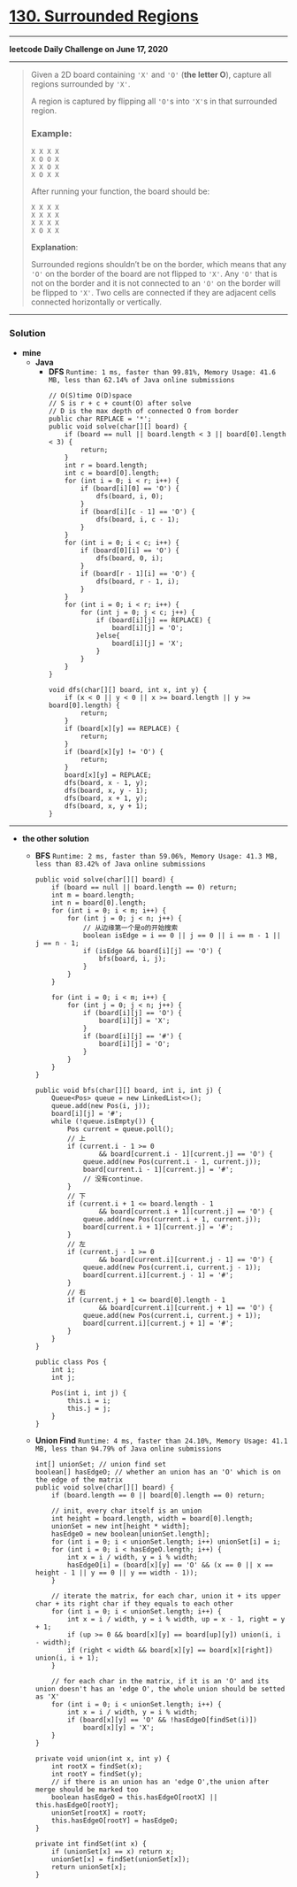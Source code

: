 # [130. Surrounded Regions](https://leetcode.com/problems/surrounded-regions/)

---

**leetcode Daily Challenge on June 17, 2020**

---

> Given a 2D board containing `'X'` and `'O'` (**the letter O**), capture all regions surrounded by `'X'`.
>
> A region is captured by flipping all `'O'`s into `'X'`s in that surrounded region.
>
> ### Example:
> ```
> X X X X
> X O O X
> X X O X
> X O X X
> ```
>
> After running your function, the board should be:
> ```
> X X X X
> X X X X
> X X X X
> X O X X
> ```
>
> **Explanation**:
>
> Surrounded regions shouldn’t be on the border, which means that any `'O'` on the border of the board are not flipped to `'X'`. Any `'O'` that is not on the border and it is not connected to an `'O'` on the border will be flipped to `'X'`. Two cells are connected if they are adjacent cells connected horizontally or vertically.


---

### Solution
* **mine**
  * **Java**
    * **DFS** `Runtime: 1 ms, faster than 99.81%, Memory Usage: 41.6 MB, less than 62.14% of Java online submissions`
      ```
      // O(S)time O(D)space
      // S is r + c + count(O) after solve
      // D is the max depth of connected O from border
      public char REPLACE = '*';
      public void solve(char[][] board) {
          if (board == null || board.length < 3 || board[0].length < 3) {
              return;
          }
          int r = board.length;
          int c = board[0].length;
          for (int i = 0; i < r; i++) {
              if (board[i][0] == 'O') {
                  dfs(board, i, 0);
              }
              if (board[i][c - 1] == 'O') {
                  dfs(board, i, c - 1);
              }
          }
          for (int i = 0; i < c; i++) {
              if (board[0][i] == 'O') {
                  dfs(board, 0, i);
              }
              if (board[r - 1][i] == 'O') {
                  dfs(board, r - 1, i);
              }
          }
          for (int i = 0; i < r; i++) {
              for (int j = 0; j < c; j++) {
                  if (board[i][j] == REPLACE) {
                      board[i][j] = 'O';
                  }else{
                      board[i][j] = 'X';
                  }
              }
          }
      }

      void dfs(char[][] board, int x, int y) {
          if (x < 0 || y < 0 || x >= board.length || y >= board[0].length) {
              return;
          }
          if (board[x][y] == REPLACE) {
              return;
          }
          if (board[x][y] != 'O') {
              return;
          }
          board[x][y] = REPLACE;
          dfs(board, x - 1, y);
          dfs(board, x, y - 1);
          dfs(board, x + 1, y);
          dfs(board, x, y + 1);
      }
      ```

---

* **the other solution**
  * **BFS** `Runtime: 2 ms, faster than 59.06%, Memory Usage: 41.3 MB, less than 83.42% of Java online submissions`
    ```
    public void solve(char[][] board) {
        if (board == null || board.length == 0) return;
        int m = board.length;
        int n = board[0].length;
        for (int i = 0; i < m; i++) {
            for (int j = 0; j < n; j++) {
                // 从边缘第一个是o的开始搜索
                boolean isEdge = i == 0 || j == 0 || i == m - 1 || j == n - 1;
                if (isEdge && board[i][j] == 'O') {
                    bfs(board, i, j);
                }
            }
        }

        for (int i = 0; i < m; i++) {
            for (int j = 0; j < n; j++) {
                if (board[i][j] == 'O') {
                    board[i][j] = 'X';
                }
                if (board[i][j] == '#') {
                    board[i][j] = 'O';
                }
            }
        }
    }
    
    public void bfs(char[][] board, int i, int j) {
        Queue<Pos> queue = new LinkedList<>();
        queue.add(new Pos(i, j));
        board[i][j] = '#';
        while (!queue.isEmpty()) {
            Pos current = queue.poll();
            // 上
            if (current.i - 1 >= 0
                    && board[current.i - 1][current.j] == 'O') {
                queue.add(new Pos(current.i - 1, current.j));
                board[current.i - 1][current.j] = '#';
                // 没有continue.
            }
            // 下
            if (current.i + 1 <= board.length - 1
                    && board[current.i + 1][current.j] == 'O') {
                queue.add(new Pos(current.i + 1, current.j));
                board[current.i + 1][current.j] = '#';
            }
            // 左
            if (current.j - 1 >= 0
                    && board[current.i][current.j - 1] == 'O') {
                queue.add(new Pos(current.i, current.j - 1));
                board[current.i][current.j - 1] = '#';
            }
            // 右
            if (current.j + 1 <= board[0].length - 1
                    && board[current.i][current.j + 1] == 'O') {
                queue.add(new Pos(current.i, current.j + 1));
                board[current.i][current.j + 1] = '#';
            }
        }
    }

    public class Pos {
        int i;
        int j;

        Pos(int i, int j) {
            this.i = i;
            this.j = j;
        }
    }
    ```
  
  * **Union Find** `Runtime: 4 ms, faster than 24.10%, Memory Usage: 41.1 MB, less than 94.79% of Java online submissions`
    ```
    int[] unionSet; // union find set
    boolean[] hasEdgeO; // whether an union has an 'O' which is on the edge of the matrix
    public void solve(char[][] board) {
        if (board.length == 0 || board[0].length == 0) return;

        // init, every char itself is an union
        int height = board.length, width = board[0].length;
        unionSet = new int[height * width];
        hasEdgeO = new boolean[unionSet.length];
        for (int i = 0; i < unionSet.length; i++) unionSet[i] = i;
        for (int i = 0; i < hasEdgeO.length; i++) {
            int x = i / width, y = i % width;
            hasEdgeO[i] = (board[x][y] == 'O' && (x == 0 || x == height - 1 || y == 0 || y == width - 1));
        }

        // iterate the matrix, for each char, union it + its upper char + its right char if they equals to each other
        for (int i = 0; i < unionSet.length; i++) {
            int x = i / width, y = i % width, up = x - 1, right = y + 1;
            if (up >= 0 && board[x][y] == board[up][y]) union(i, i - width);
            if (right < width && board[x][y] == board[x][right]) union(i, i + 1);
        }

        // for each char in the matrix, if it is an 'O' and its union doesn't has an 'edge O', the whole union should be setted as 'X'
        for (int i = 0; i < unionSet.length; i++) {
            int x = i / width, y = i % width;
            if (board[x][y] == 'O' && !hasEdgeO[findSet(i)])
                board[x][y] = 'X';
        }
    }

    private void union(int x, int y) {
        int rootX = findSet(x);
        int rootY = findSet(y);
        // if there is an union has an 'edge O',the union after merge should be marked too
        boolean hasEdgeO = this.hasEdgeO[rootX] || this.hasEdgeO[rootY];
        unionSet[rootX] = rootY;
        this.hasEdgeO[rootY] = hasEdgeO;
    }

    private int findSet(int x) {
        if (unionSet[x] == x) return x;
        unionSet[x] = findSet(unionSet[x]);
        return unionSet[x];
    }
    ```
